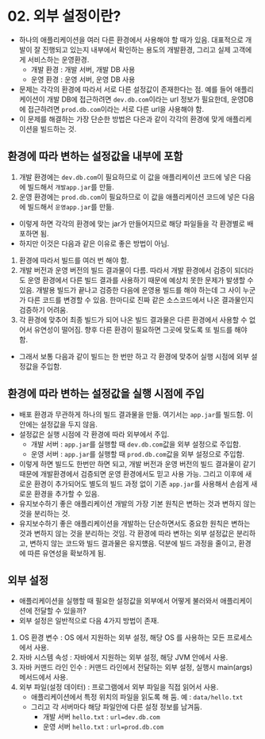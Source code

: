 # 02. 외부 설정이란?
- 하나의 애플리케이션을 여러 다른 환경에서 사용해야 할 때가 있음. 대표적으로 개발이 잘 진행되고 있는지 내부에서 확인하는 용도의 개발환경, 그리고 실제 고객에게 서비스하는 운영환경.
  - 개발 환경 : 개발 서버, 개발 DB 사용
  - 운영 환경 : 운영 서버, 운영 DB 사용
- 문제는 각각의 환경에 따라서 서로 다른 설정값이 존재한다는 점. 예를 들어 애플리케이션이 개발 DB에 접근하려면 `dev.db.com`이라는 url 정보가 필요한데, 운영DB에 접근하려면
`prod.db.com`이라는 서로 다른 url을 사용해야 함.
- 이 문제를 해결하는 가장 단순한 방법은 다은과 같이 각각의 환경에 맞게 애플리케이션을 빌드하는 것.

## 환경에 따라 변하는 설정값을 내부에 포함
1. 개발 환경에는 `dev.db.com`이 필요하므로 이 값을 애플리케이션 코드에 넣은 다음에 빌드해서 `개발app.jar`를 만듦.
2. 운영 환경에는 `prod.db.com`이 필요하므로 이 값을 애플리케이션 코드에 넣은 다음에 빌드해서 `운영app.jar`를 만듦.
- 이렇게 하면 각각의 환경에 맞는 jar가 만들어지므로 해당 파일들을 각 환경별로 배포하면 됨.
- 하지만 이것은 다음과 같은 이유로 좋은 방법이 아님.
1. 환경에 따라서 빌드를 여러 번 해야 함.
2. 개발 버전과 운영 버전의 빌드 결과물이 다름. 따라서 개발 환경에서 검증이 되더라도 운영 환경에서 다른 빌드 결과를 사용하기 때문에 예상치 못한 문제가 발생할 수 있음. 개발용 빌드가
끝나고 검증한 다음에 운영용 빌드를 해야 하는데 그 사이 누군가 다른 코드를 변경할 수 있음. 한마디로 진짜 같은 소스코드에서 나온 결과물인지 검증하기 어려움.
3. 각 환경에 맞추어 최종 빌드가 되어 나온 빌드 결과물은 다른 환경에서 사용할 수 없어서 유연성이 떨어짐. 향후 다른 환경이 필요하면 그곳에 맞도록 또 빌드를 해야 함.
- 그래서 보통 다음과 같이 빌드는 한 번만 하고 각 환경에 맞추어 실행 시점에 외부 설정값을 주입함.

## 환경에 따라 변하는 설정값을 실행 시점에 주입
- 배포 환경과 무관하게 하나의 빌드 결과물을 만듦. 여기서는 `app.jar`를 빌드함. 이 안에는 설정값을 두지 않음.
- 설정값은 실행 시점에 각 환경에 따라 외부에서 주입.
  - 개발 서버 : `app.jar`를 실행할 때 `dev.db.com`값을 외부 설정으로 주입함.
  - 운영 서버 : `app.jar`를 실행할 때 `prod.db.com`값을 외부 설정으로 주입함.
- 이렇게 하면 빌드도 한번만 하면 되고, 개발 버전과 운영 버전의 빌드 결과물이 같기 때문에 개발환경에서 검증되면 운영 환경에서도 믿고 사용 가능. 그리고 이후에 새로운 환경이 추가되어도
별도의 빌드 과정 없이 기존 `app.jar`를 사용해서 손쉽게 새로운 환경을 추가할 수 있음.
- 유지보수하기 좋은 애플리케이션 개발의 가장 기본 원칙은 변하는 것과 변하지 않는 것을 분리하는 것.
- 유지보수하기 좋은 애플리케이션을 개발하는 단순하면서도 중요한 원칙은 변하는 것과 변하지 않는 것을 분리하는 것임. 각 환경에 따라 변하는 외부 설정값은 분리하고, 변하지 않는 코드와
빌드 결과물은 유지헀음. 덕분에 빌드 과정을 줄이고, 환경에 따른 유연성을 확보하게 됨.

## 외부 설정
- 애플리케이션을 실행할 때 필요한 설정값을 외부에서 어떻게 불러와서 애플리케이션에 전달할 수 있을까?
- 외부 설정은 일반적으로 다음 4가지 방법이 존재.
1. OS 환경 변수 : OS 에서 지원하는 외부 설정, 해당 OS 를 사용하는 모든 프로세스에서 사용.
2. 자바 시스템 속성 : 자바에서 지원하는 외부 설정, 해당 JVM 안에서 사용.
3. 자바 커맨드 라인 인수 : 커맨드 라인에서 전달하는 외부 설정, 실행시 main(args) 메서드에서 사용.
4. 외부 파일(설정 데이터) : 프로그램에서 외부 파일을 직접 읽어서 사용.
    - 애플리케이션에서 특정 위치의 파일을 읽도록 해 둠. 예 : `data/hello.txt`
    - 그리고 각 서버마다 해당 파일안에 다른 설정 정보를 남겨둠.
      - 개발 서버 `hello.txt` : `url=dev.db.com`
      - 운영 서버 `hello.txt` : `url=prod.db.com`
